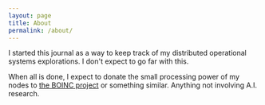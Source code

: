```yaml
---
layout: page
title: About
permalink: /about/
---
```


I started this journal as a way to keep track of my distributed operational systems explorations.
I don't expect to go far with this.

When all is done, I expect to donate the small processing power of my nodes to [the BOINC project](https://boinc.berkeley.edu) or something similar. Anything not involving A.I. research.
